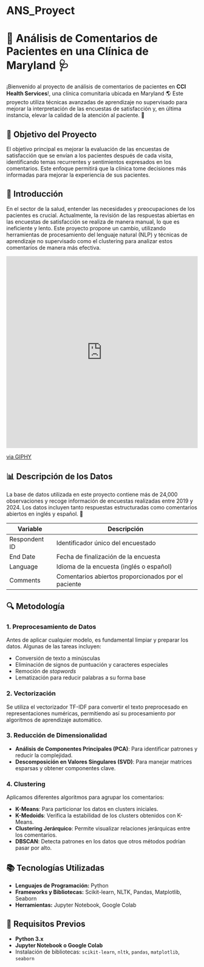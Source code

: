 # ANS_Proyect
# 🏥 Análisis de Comentarios de Pacientes en una Clínica de Maryland 🩺

¡Bienvenido al proyecto de análisis de comentarios de pacientes en **CCI Health Services**!, una clínica comunitaria ubicada en Maryland 🌎 Este proyecto utiliza técnicas avanzadas de aprendizaje no supervisado para mejorar la interpretación de las encuestas de satisfacción y, en última instancia, elevar la calidad de la atención al paciente. 💖

## 🧠 Objetivo del Proyecto

El objetivo principal es mejorar la evaluación de las encuestas de satisfacción que se envían a los pacientes después de cada visita, identificando temas recurrentes y sentimientos expresados en los comentarios. Este enfoque permitirá que la clínica tome decisiones más informadas para mejorar la experiencia de sus pacientes.

## 🚀 Introducción

En el sector de la salud, entender las necesidades y preocupaciones de los pacientes es crucial. Actualmente, la revisión de las respuestas abiertas en las encuestas de satisfacción se realiza de manera manual, lo que es ineficiente y lento. Este proyecto propone un cambio, utilizando herramientas de procesamiento del lenguaje natural (NLP) y técnicas de aprendizaje no supervisado como el clustering para analizar estos comentarios de manera más efectiva.

<div style="width:100%;height:0;padding-bottom:100%;position:relative;"><iframe src="https://giphy.com/embed/setIIIZYAz7qoWX0D3/video" width="100%" height="100%" style="position:absolute" frameBorder="0" class="giphy-embed" allowFullScreen></iframe></div><p><a href="https://giphy.com/clips/pandemic-setIIIZYAz7qoWX0D3">via GIPHY</a></p>

## 📊 Descripción de los Datos

La base de datos utilizada en este proyecto contiene más de 24,000 observaciones y recoge información de encuestas realizadas entre 2019 y 2024. Los datos incluyen tanto respuestas estructuradas como comentarios abiertos en inglés y español. 🔄

| Variable       | Descripción                                  |
|----------------|----------------------------------------------|
| Respondent ID  | Identificador único del encuestado           |
| End Date       | Fecha de finalización de la encuesta         |
| Language       | Idioma de la encuesta (inglés o español)     |
| Comments       | Comentarios abiertos proporcionados por el paciente |

## 🔍 Metodología

### 1. Preprocesamiento de Datos
Antes de aplicar cualquier modelo, es fundamental limpiar y preparar los datos. Algunas de las tareas incluyen:

- Conversión de texto a minúsculas
- Eliminación de signos de puntuación y caracteres especiales
- Remoción de *stopwords*
- Lematización para reducir palabras a su forma base

### 2. Vectorización
Se utiliza el vectorizador TF-IDF para convertir el texto preprocesado en representaciones numéricas, permitiendo así su procesamiento por algoritmos de aprendizaje automático.

### 3. Reducción de Dimensionalidad
- **Análisis de Componentes Principales (PCA)**: Para identificar patrones y reducir la complejidad.
- **Descomposición en Valores Singulares (SVD)**: Para manejar matrices esparsas y obtener componentes clave.

### 4. Clustering
Aplicamos diferentes algoritmos para agrupar los comentarios:

- **K-Means**: Para particionar los datos en clusters iniciales.
- **K-Medoids**: Verifica la estabilidad de los clusters obtenidos con K-Means.
- **Clustering Jerárquico**: Permite visualizar relaciones jerárquicas entre los comentarios.
- **DBSCAN**: Detecta patrones en los datos que otros métodos podrían pasar por alto.

## 📚 Tecnologías Utilizadas

- **Lenguajes de Programación:** Python
- **Frameworks y Bibliotecas:** Scikit-learn, NLTK, Pandas, Matplotlib, Seaborn
- **Herramientas:** Jupyter Notebook, Google Colab

## 🔧 Requisitos Previos

- **Python 3.x**
- **Jupyter Notebook o Google Colab**
- Instalación de bibliotecas: `scikit-learn`, `nltk`, `pandas`, `matplotlib`, `seaborn`

